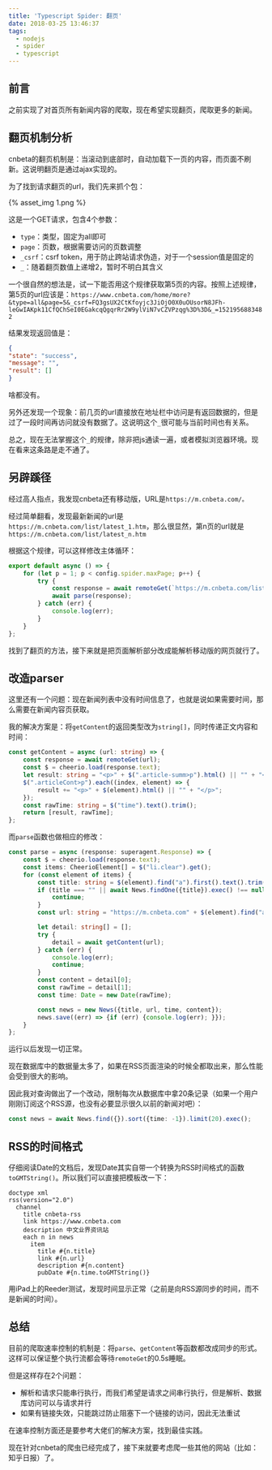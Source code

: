 ```yaml
---
title: 'Typescript Spider: 翻页'
date: 2018-03-25 13:46:37
tags:
  - nodejs
  - spider
  - typescript
---
```


## 前言

之前实现了对首页所有新闻内容的爬取，现在希望实现翻页，爬取更多的新闻。

## 翻页机制分析

cnbeta的翻页机制是：当滚动到底部时，自动加载下一页的内容，而页面不刷新。这说明翻页是通过ajax实现的。

为了找到请求翻页的url，我们先来抓个包：

{% asset_img 1.png %}

这是一个GET请求，包含4个参数：

- `type`：类型，固定为all即可
- `page`：页数，根据需要访问的页数调整
- `_csrf`：csrf token，用于防止跨站请求伪造，对于一个session值是固定的
- `_`：随着翻页数值上递增2，暂时不明白其含义

一个很自然的想法是，试一下能否用这个规律获取第5页的内容。按照上述规律，第5页的url应该是：`https://www.cnbeta.com/home/more?&type=all&page=5&_csrf=FQ3gsUX2CtKfoyjc3JiOjO0X0uOUsorN8JFh-leGwIAKpk11CfQChSeI0EGakcqQgqrRr2W9ylViN7vCZVPzqg%3D%3D&_=1521956883482`

结果发现返回值是：

```json
{
"state": "success",
"message": "",
"result": []
}
```

啥都没有。

另外还发现一个现象：前几页的url直接放在地址栏中访问是有返回数据的，但是过了一段时间再访问就没有数据了。这说明这个`_`很可能与当前时间也有关系。

总之，现在无法掌握这个`_`的规律，除非把js通读一遍，或者模拟浏览器环境。现在看来这条路是走不通了。

## 另辟蹊径

经过高人指点，我发现cnbeta还有移动版，URL是`https://m.cnbeta.com/。`

经过简单翻看，发现最新新闻的url是`https://m.cnbeta.com/list/latest_1.htm`，那么很显然，第n页的url就是`https://m.cnbeta.com/list/latest_n.htm`

根据这个规律，可以这样修改主体循环：

```typescript
export default async () => {
    for (let p = 1; p < config.spider.maxPage; p++) {
        try {
            const response = await remoteGet(`https://m.cnbeta.com/list/latest_${p}.htm`);
            await parse(response);
        } catch (err) {
            console.log(err);
        }
    }
};
```

找到了翻页的方法，接下来就是把页面解析部分改成能解析移动版的网页就行了。

## 改造parser

这里还有一个问题：现在新闻列表中没有时间信息了，也就是说如果需要时间，那么需要在新闻内容页获取。

我的解决方案是：将`getContent`的返回类型改为`string[]`，同时传递正文内容和时间：

```typescript
const getContent = async (url: string) => {
    const response = await remoteGet(url);
    const $ = cheerio.load(response.text);
    let result: string = "<p>" + $(".article-summ>p").html() || "" + "</p>";
    $(".articleCont>p").each((index, element) => {
        result += "<p>" + $(element).html() || "" + "</p>";
    });
    const rawTime: string = $("time").text().trim();
    return [result, rawTime];
};
```

而`parse`函数也做相应的修改：

```typescript
const parse = async (response: superagent.Response) => {
    const $ = cheerio.load(response.text);
    const items: CheerioElement[] = $("li.clear").get();
    for (const element of items) {
        const title: string = $(element).find("a").first().text().trim();
        if (title === "" || await News.findOne({title}).exec() !== null) {
            continue;
        }
        const url: string = "https://m.cnbeta.com" + $(element).find("a").first().attr("href");

        let detail: string[] = [];
        try {
            detail = await getContent(url);
        } catch (err) {
            console.log(err);
            continue;
        }
        const content = detail[0];
        const rawTime = detail[1];
        const time: Date = new Date(rawTime);

        const news = new News({title, url, time, content});
        news.save((err) => {if (err) {console.log(err); }});
    }
};
```

运行以后发现一切正常。

现在数据库中的数据量太多了，如果在RSS页面渲染的时候全都取出来，那么性能会受到很大的影响。

因此我对查询做出了一个改动，限制每次从数据库中拿20条记录（如果一个用户刚刚订阅这个RSS源，也没有必要显示很久以前的新闻对吧）：

```typescript
const news = await News.find({}).sort({time: -1}).limit(20).exec();
```

## RSS的时间格式

仔细阅读Date的文档后，发现Date其实自带一个转换为RSS时间格式的函数`toGMTString()`。所以我们可以直接把模板改一下：

```jade
doctype xml
rss(version="2.0")
  channel
    title cnbeta-rss
    link https://www.cnbeta.com
    description 中文业界资讯站
    each n in news
      item
        title #{n.title}
        link #{n.url}
        description #{n.content}
        pubDate #{n.time.toGMTString()}
```

用iPad上的Reeder测试，发现时间显示正常（之前是向RSS源同步的时间，而不是新闻的时间）。

## 总结

目前的爬取速率控制的机制是：将`parse`、`getContent`等函数都改成同步的形式。这样可以保证整个执行流都会等待`remoteGet`的0.5s睡眠。

但是这样存在2个问题：

- 解析和请求只能串行执行，而我们希望是请求之间串行执行，但是解析、数据库访问可以与请求并行
- 如果有链接失效，只能跳过防止阻塞下一个链接的访问，因此无法重试

在速率控制方面还是要参考大佬们的解决方案，找到最佳实践。

现在针对cnbeta的爬虫已经完成了，接下来就要考虑爬一些其他的网站（比如：知乎日报）了。